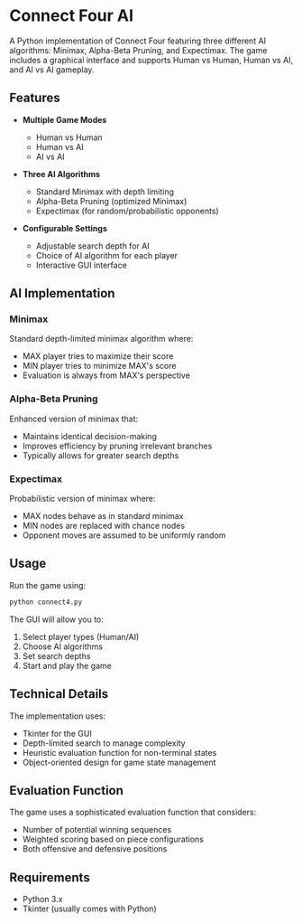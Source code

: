 # Connect Four AI

A Python implementation of Connect Four featuring three different AI algorithms: Minimax, Alpha-Beta Pruning, and Expectimax. The game includes a graphical interface and supports Human vs Human, Human vs AI, and AI vs AI gameplay.

## Features

- **Multiple Game Modes**
  - Human vs Human
  - Human vs AI
  - AI vs AI

- **Three AI Algorithms**
  - Standard Minimax with depth limiting
  - Alpha-Beta Pruning (optimized Minimax)
  - Expectimax (for random/probabilistic opponents)

- **Configurable Settings**
  - Adjustable search depth for AI
  - Choice of AI algorithm for each player
  - Interactive GUI interface

## AI Implementation

### Minimax
Standard depth-limited minimax algorithm where:
- MAX player tries to maximize their score
- MIN player tries to minimize MAX's score
- Evaluation is always from MAX's perspective

### Alpha-Beta Pruning
Enhanced version of minimax that:
- Maintains identical decision-making
- Improves efficiency by pruning irrelevant branches
- Typically allows for greater search depths

### Expectimax
Probabilistic version of minimax where:
- MAX nodes behave as in standard minimax
- MIN nodes are replaced with chance nodes
- Opponent moves are assumed to be uniformly random

## Usage

Run the game using:
```python
python connect4.py
```

The GUI will allow you to:
1. Select player types (Human/AI)
2. Choose AI algorithms
3. Set search depths
4. Start and play the game

## Technical Details

The implementation uses:
- Tkinter for the GUI
- Depth-limited search to manage complexity
- Heuristic evaluation function for non-terminal states
- Object-oriented design for game state management

## Evaluation Function

The game uses a sophisticated evaluation function that considers:
- Number of potential winning sequences
- Weighted scoring based on piece configurations
- Both offensive and defensive positions

## Requirements

- Python 3.x
- Tkinter (usually comes with Python)